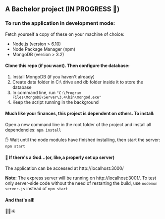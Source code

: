 ## A Bachelor project (IN PROGRESS :poop:) 

### To run the application in development mode:
 
Fetch yourself a copy of these on your machine of choice:
 
* Node.js (version > 6.10)
* Node Package Manager (npm)
* MongoDB (version > 3.2)
 
#### Clone this repo (if you want). Then configure the database:
 
1. Install MongoDB (if you haven't already)
2. Create data folder in C:\ drive and db folder inside it to store the database
3. In command line, run ```"C:\Program Files\MongoDB\Server\3.4\bin\mongod.exe"```
4. Keep the script running in the background 
 
#### Much like your finances, this project is dependent on others. To install:
 
Open a new command line in the root folder of the project and install all dependencies:
```npm install```

:raised_hand: Wait until the node modules have finished installing, then start the server:
``` npm start```

#### :pray: If there's a God...(or, like,a properly set up server)
The application can be accessed at http://localhost:3000/
 
 
**Note:** The express server will be running on http://localhost:3001/.
To test only server-side code without the need of restarting the build, use ```nodemon server.js``` instead of ```npm start```


#### And that's all!
:cactus::camel::sunny:
